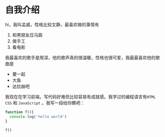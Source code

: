 # 自我介绍
hi，我叫孟威，性格比较文静，最喜欢做的事情有
1. 和男朋友压马路
2. 做手工
3. 看电影

我最喜欢的歌手是周深，他的歌声真的很温暖，性格也很可爱，我最最喜欢他的歌曲是
* 要一起
* 大鱼
* 达拉崩吧

我现在在学习前端，写代码好难但比较容易有成就感。我学过的编程语言有`HTML` `CSS` 和 `JavaScript` 。我写一段给你瞧吧：

```JavaScript
function f(){
  console.log('hello world')
}

f()
```
